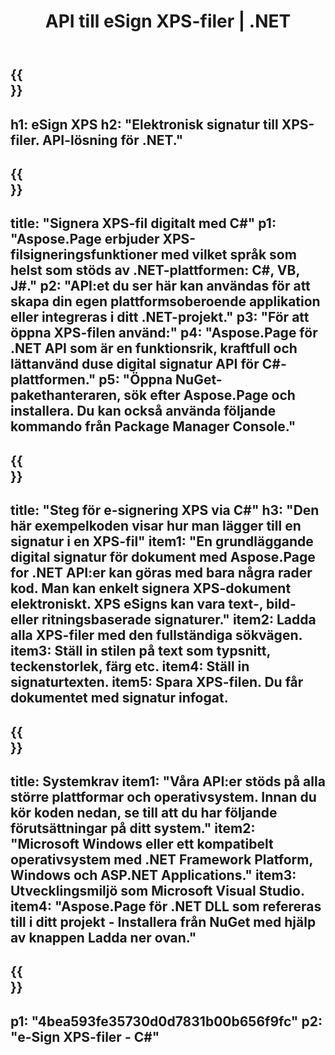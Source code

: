 ﻿---
translation: true
template: /_templates/_signature-child-net.md
title: API till eSign XPS-filer | .NET
url: /net/signature/xps/
aliases: /net/signature/
description: "C#-källkod för att e-signera XPS-dokument på .NET Framework Platform, Windows och ASP.NET Applications. Enkla API:er för XPS Signature-funktionalitet."
informat: XPS
---

{{<section banner>}}
---
h1: eSign XPS
h2: "Elektronisk signatur till XPS-filer. API-lösning för .NET."
---

{{<section overview>}}
---
title: "Signera XPS-fil digitalt med C#"
p1: "Aspose.Page erbjuder XPS-filsigneringsfunktioner med vilket språk som helst som stöds av .NET-plattformen: C#, VB, J#."
p2: "API:et du ser här kan användas för att skapa din egen plattformsoberoende applikation eller integreras i ditt .NET-projekt."
p3: "För att öppna XPS-filen använd:"
p4: "Aspose.Page för .NET API som är en funktionsrik, kraftfull och lättanvänd duse digital signatur API för C#-plattformen."
p5: "Öppna NuGet-pakethanteraren, sök efter Aspose.Page och installera. Du kan också använda följande kommando från Package Manager Console."
---

{{<section feature1>}}
---
title: "Steg för e-signering XPS via C#"
h3: "Den här exempelkoden visar hur man lägger till en signatur i en XPS-fil"
item1: "En grundläggande digital signatur för dokument med Aspose.Page for .NET API:er kan göras med bara några rader kod. Man kan enkelt signera XPS-dokument elektroniskt. XPS eSigns kan vara text-, bild- eller ritningsbaserade signaturer."
item2: Ladda alla XPS-filer med den fullständiga sökvägen.
item3: Ställ in stilen på text som typsnitt, teckenstorlek, färg etc.
item4: Ställ in signaturtexten.
item5: Spara XPS-filen. Du får dokumentet med signatur infogat.
---

{{<section feature2>}}
---
title: Systemkrav
item1: "Våra API:er stöds på alla större plattformar och operativsystem. Innan du kör koden nedan, se till att du har följande förutsättningar på ditt system."
item2: "Microsoft Windows eller ett kompatibelt operativsystem med .NET Framework Platform, Windows och ASP.NET Applications."
item3: Utvecklingsmiljö som Microsoft Visual Studio.
item4: "Aspose.Page för .NET DLL som refereras till i ditt projekt - Installera från NuGet med hjälp av knappen Ladda ner ovan."
---

{{<section gist>}}
---
p1: "4bea593fe35730d0d7831b00b656f9fc"
p2: "e-Sign XPS-filer - C#"
--- 
